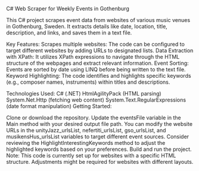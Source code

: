 C# Web Scraper for Weekly Events in Gothenburg

This C# project scrapes event data from websites of various music venues in Gothenburg, Sweden. It extracts details like date, location, title, description, and links, and saves them in a text file.

Key Features:
Scrapes multiple websites: The code can be configured to target different websites by adding URLs to designated lists.
Data Extraction with XPath: It utilizes XPath expressions to navigate through the HTML structure of the webpages and extract relevant information.
Event Sorting: Events are sorted by date using LINQ before being written to the text file.
Keyword Highlighting: The code identifies and highlights specific keywords (e.g., composer names, instruments) within titles and descriptions.

Technologies Used:
C# (.NET)
HtmlAgilityPack (HTML parsing)
System.Net.Http (fetching web content)
System.Text.RegularExpressions (date format manipulation)
Getting Started:

Clone or download the repository.
Update the eventsFile variable in the Main method with your desired output file path.
You can modify the website URLs in the unityJazz_urlsList, nefertiti_urlsList, gso_urlsList, and musikensHus_urlsList variables to target different event sources.
Consider reviewing the HighlightInterestingKeywords method to adjust the highlighted keywords based on your preferences.
Build and run the project.
Note: This code is currently set up for websites with a specific HTML structure. Adjustments might be required for websites with different layouts.


